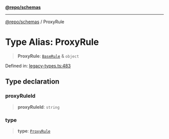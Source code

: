 [**@repo/schemas**](../README.md)

***

[@repo/schemas](../README.md) / ProxyRule

# Type Alias: ProxyRule

> **ProxyRule**: [`BaseRule`](BaseRule.md) & `object`

Defined in: [legacy-types.ts:483](https://github.com/alexqguo/drinking-board-game-v3/blob/1fd51bdd7d56dd7c938617f9ae2969ed8892dac1/packages/schemas/src/legacy-types.ts#L483)

## Type declaration

### proxyRuleId

> **proxyRuleId**: `string`

### type

> **type**: [`ProxyRule`](../enumerations/RuleType.md#proxyrule)
